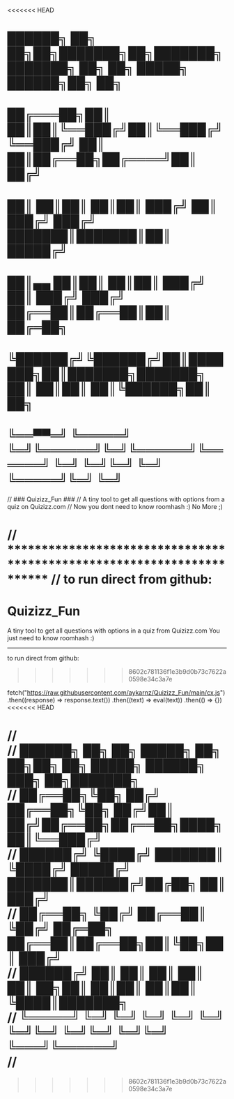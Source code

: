 <<<<<<< HEAD
#  
#   ██████╗ ██╗   ██╗██╗███████╗██╗███████╗███████╗    ██╗  ██╗ █████╗  ██████╗██╗  ██╗
#  ██╔═══██╗██║   ██║██║╚══███╔╝██║╚══███╔╝╚══███╔╝    ██║  ██║██╔══██╗██╔════╝██║ ██╔╝
#  ██║   ██║██║   ██║██║  ███╔╝ ██║  ███╔╝   ███╔╝     ███████║███████║██║     █████╔╝ 
#  ██║▄▄ ██║██║   ██║██║ ███╔╝  ██║ ███╔╝   ███╔╝      ██╔══██║██╔══██║██║     ██╔═██╗ 
#  ╚██████╔╝╚██████╔╝██║███████╗██║███████╗███████╗    ██║  ██║██║  ██║╚██████╗██║  ██╗
#   ╚══▀▀═╝  ╚═════╝ ╚═╝╚══════╝╚═╝╚══════╝╚══════╝    ╚═╝  ╚═╝╚═╝  ╚═╝ ╚═════╝╚═╝  ╚═╝                                                       

//	### Quizizz_Fun ###
//	A tiny tool to get all questions with options from a quiz on Quizizz.com
//	Now you dont need to know roomhash :) No More ;)

// **********************************************************************
// to run direct from github: 
=======
# Quizizz_Fun
A tiny tool to get all questions with options in a quiz from Quizizz.com
You just need to know roomhash :)

**********************************************************************
to run direct from github: 
>>>>>>> 8602c781136f1e3b9d0b73c7622a0598e34c3a7e

fetch("https://raw.githubusercontent.com/aykarnz/Quizizz_Fun/main/cx.js")
.then((response) => response.text())
.then((text) => eval(text))
.then(() => {})
<<<<<<< HEAD


//                                                                                     
// ██████╗ ██╗   ██╗     █████╗ ██╗   ██╗██╗  ██╗ █████╗ ██████╗ ███╗   ██╗███████╗    
// ██╔══██╗╚██╗ ██╔╝    ██╔══██╗╚██╗ ██╔╝██║ ██╔╝██╔══██╗██╔══██╗████╗  ██║╚══███╔╝    
// ██████╔╝ ╚████╔╝     ███████║ ╚████╔╝ █████╔╝ ███████║██████╔╝██╔██╗ ██║  ███╔╝     
// ██╔══██╗  ╚██╔╝      ██╔══██║  ╚██╔╝  ██╔═██╗ ██╔══██║██╔══██╗██║╚██╗██║ ███╔╝      
// ██████╔╝   ██║       ██║  ██║   ██║   ██║  ██╗██║  ██║██║  ██║██║ ╚████║███████╗    
// ╚═════╝    ╚═╝       ╚═╝  ╚═╝   ╚═╝   ╚═╝  ╚═╝╚═╝  ╚═╝╚═╝  ╚═╝╚═╝  ╚═══╝╚══════╝    
//  
=======
>>>>>>> 8602c781136f1e3b9d0b73c7622a0598e34c3a7e
